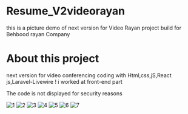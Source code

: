 # Resume_V2videorayan
this is a picture demo  of next version for Video Rayan project  build for Behbood rayan Company

# About this project

next version for video conferencing coding with Html,css,jS,React js,Laravel-Livewire !
i worked at front-end part

The code is not displayed for security reasons

![1](https://user-images.githubusercontent.com/96224385/178583078-909fdc85-47ba-4966-bf6a-6a8ea11a59b6.jpg)
![2](https://user-images.githubusercontent.com/96224385/178583084-c6a8dcd2-ce37-4346-9ad4-1020024c24e8.jpg)
![3](https://user-images.githubusercontent.com/96224385/178583087-80775cfa-4dd5-4ca0-b26f-f71b9c9769c6.jpg)
![4](https://user-images.githubusercontent.com/96224385/178583094-2a6e42c6-6eef-4279-89a3-b7b5b4ac7357.jpg)
![5](https://user-images.githubusercontent.com/96224385/178583102-8c3f743a-2aea-407c-9b54-9b1dff0d3d5a.jpg)
![6](https://user-images.githubusercontent.com/96224385/178583103-25aec731-7bde-47bd-a441-83c762e19245.jpg)
![7](https://user-images.githubusercontent.com/96224385/178583119-7f032c41-a6a9-4c57-8203-86223b7dc809.jpg)
